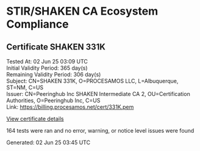 # STIR/SHAKEN CA Ecosystem Compliance

## Certificate SHAKEN 331K

Tested At: 02 Jun 25 03:09 UTC\
Initial Validity Period: 365 day(s)\
Remaining Validity Period: 306 day(s)\
Subject: CN=SHAKEN 331K, O=PROCESAMOS LLC, L=Albuquerque, ST=NM, C=US\
Issuer: CN=Peeringhub Inc SHAKEN Intermediate CA 2, OU=Certification Authorities, O=Peeringhub Inc, C=US\
Link: https://billing.procesamos.net/cert/331K.pem

[View certificate details](https://x509.io/?cert=MIIDFzCCAr6gAwIBAgIRAKEiX836v%2F83z%2B3SDM3dhQ4wCgYIKoZIzj0EAwIwfDELMAkGA1UEBhMCVVMxFzAVBgNVBAoMDlBlZXJpbmdodWIgSW5jMSIwIAYDVQQLDBlDZXJ0aWZpY2F0aW9uIEF1dGhvcml0aWVzMTAwLgYDVQQDDCdQZWVyaW5naHViIEluYyBTSEFLRU4gSW50ZXJtZWRpYXRlIENBIDIwHhcNMjUwNDAzMjA0MTI2WhcNMjYwNDAzMjA0MTI2WjBfMQswCQYDVQQGEwJVUzELMAkGA1UECAwCTk0xFDASBgNVBAcMC0FsYnVxdWVycXVlMRcwFQYDVQQKDA5QUk9DRVNBTU9TIExMQzEUMBIGA1UEAwwLU0hBS0VOIDMzMUswWTATBgcqhkjOPQIBBggqhkjOPQMBBwNCAASrQBn9WkrVEIBkhiGd4Hn9cmp8dijueVoayfYZf6OCwDwxUEKO3kklNQ0HAe6fdezk%2BHFVicjlGb4XIibkAnayo4IBPDCCATgwDgYDVR0PAQH%2FBAQDAgeAMAwGA1UdEwEB%2FwQCMAAwHQYDVR0OBBYEFOppX%2FBFvN5fnqSFyaKhOSVUV0cDMB8GA1UdIwQYMBaAFK6hc1GIKVcRygyp9LEKbk64S00HMBcGA1UdIAQQMA4wDAYKYIZIAYb%2FCQEBBDAWBggrBgEFBQcBGgQKMAigBhYEMzMxSzCBpgYDVR0fBIGeMIGbMIGYoDqgOIY2aHR0cHM6Ly9hdXRoZW50aWNhdGUtYXBpLmljb25lY3Rpdi5jb20vZG93bmxvYWQvdjEvY3JsolqkWDBWMRQwEgYDVQQHDAtCcmlkZ2V3YXRlcjELMAkGA1UECAwCTkoxEzARBgNVBAMMClNUSS1QQSBDUkwxCzAJBgNVBAYTAlVTMQ8wDQYDVQQKDAZTVEktUEEwCgYIKoZIzj0EAwIDRwAwRAIgGtIDAodWFdX5YylFKUkh4umnSNgdODgUvAVvRfqG%2BrcCIEBah61L3qTyn1VkYKzzk1fVL83EUApina2%2Bt2bt6Y3y)

164 tests were ran and no error, warning, or notice level issues were found


Generated: 02 Jun 25 03:45 UTC